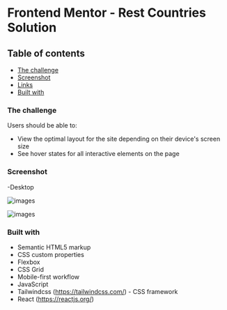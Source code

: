 # Frontend Mentor - Rest Countries Solution


## Table of contents

  - [The challenge](#the-challenge)
  - [Screenshot](#screenshot)
  - [Links](#links)
  - [Built with](#built-with)

### The challenge

Users should be able to:

- View the optimal layout for the site depending on their device's screen size
- See hover states for all interactive elements on the page

### Screenshot


-Desktop



![images](./screenshot.jpg)






![images](./screenshot-white.jpg)



### Built with

- Semantic HTML5 markup
- CSS custom properties
- Flexbox
- CSS Grid
- Mobile-first workflow
- JavaScript
- Tailwindcss (https://tailwindcss.com/) - CSS framework
- React (https://reactjs.org/)
